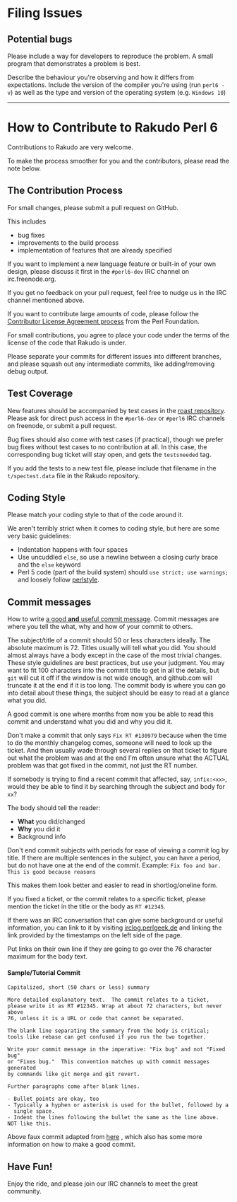 # Filing Issues

## Potential bugs

Please include a way for developers to reproduce the problem. A small program
that demonstrates a problem is best.

Describe the behaviour you're observing and how it differs from expectations.
Include the version of the compiler you're using (run `perl6 -v`) as well as the
type and version of the operating system (e.g. `Windows 10`)

---

# How to Contribute to Rakudo Perl 6

Contributions to Rakudo are very welcome.

To make the process smoother for you and the contributors, please read the note
below.

## The Contribution Process

For small changes, please submit a pull request on GitHub.

This includes

- bug fixes
- improvements to the build process
- implementation of features that are already specified

If you want to implement a new language feature or built-in of your own design,
please discuss it first in the `#perl6-dev` IRC channel on irc.freenode.org.

If you get no feedback on your pull request, feel free to nudge us in the IRC
channel mentioned above.

If you want to contribute large amounts of code, please follow the
[Contributor License Agreement process](https://www.perlfoundation.org/contributor-license-agreement.html)
from the Perl Foundation.

For small contributions, you agree to place your code under the terms of the
license of the code that Rakudo is under.

Please separate your commits for different issues into different branches, and
please squash out any intermediate commits, like adding/removing debug output.

## Test Coverage

New features should be accompanied by test cases in the
[roast repository](https://github.com/perl6/roast/). Please ask for direct push
access in the `#perl6-dev` or `#perl6` IRC channels on freenode, or submit a
pull request.

Bug fixes should also come with test cases (if practical), though we prefer bug
fixes without test cases to no contribution at all. In this case, the
corresponding bug ticket will stay open, and gets the `testsneeded` tag.

If you add the tests to a new test file, please include that filename in the
`t/spectest.data` file in the Rakudo repository.

## Coding Style

Please match your coding style to that of the code around it.

We aren't terribly strict when it comes to coding style, but here are some very
basic guidelines:

- Indentation happens with four spaces
- Use uncuddled `else`, so use a newline between a closing curly brace and the
  `else` keyword
- Perl 5 code (part of the build system) should `use strict; use warnings;` and
  loosely follow [perlstyle](http://perldoc.perl.org/perlstyle.html).

## Commit messages

How to write
[a good **and** useful commit message](https://chris.beams.io/posts/git-commit/).
Commit messages are where you tell the what, why and how of your commit to
others.

The subject/title of a commit should 50 or less characters ideally. The absolute
maximum is 72. Titles usually will tell what you did. You should almost always
have a body except in the case of the most trivial changes. These style
guidelines are best practices, but use your judgment. You may want to fit 100
characters into the commit title to get in all the details, but `git` will cut
it off if the window is not wide enough, and github.com will truncate it at the
end if it is too long. The commit body is where you can go into detail about
these things, the subject should be easy to read at a glance what you did.

A good commit is one where months from now you be able to read this commit and
understand what you did and why you did it.

Don't make a commit that only says `Fix RT #130979` because when the time to do
the monthly changelog comes, someone will need to look up the ticket. And then
usually wade through several replies on that ticket to figure out what the
problem was and at the end I'm often unsure what the ACTUAL problem was that got
fixed in the commit, not just the RT number.

If somebody is trying to find a recent commit that affected, say, `infix:<xx>`,
would they be able to find it by searching through the subject and body for
`xx`?

The body should tell the reader:

- **What** you did/changed
- **Why** you did it
- Background info

Don't end commit subjects with periods for ease of viewing a commit log by
title. If there are multiple sentences in the subject, you can have a period,
but do not have one at the end of the commit. Example:
`Fix foo and bar. This is good because reasons`

This makes them look better and easier to read in shortlog/oneline form.

If you fixed a ticket, or the commit relates to a specific ticket, please
mention the ticket in the title or the body as `RT #12345`.

If there was an IRC conversation that can give some background or useful
information, you can link to it by visiting
[irclog.perlgeek.de](https://irclog.perlgeek.de/perl6/) and linking the link
provided by the timestamps on the left side of the page.

Put links on their own line if they are going to go over the 76 character
maximum for the body text.

#### Sample/Tutorial Commit

```git
Capitalized, short (50 chars or less) summary

More detailed explanatory text.  The commit relates to a ticket,
please write it as RT #12345. Wrap at about 72 characters, but never above
76, unless it is a URL or code that cannot be separated.

The blank line separating the summary from the body is critical;
tools like rebase can get confused if you run the two together.

Write your commit message in the imperative: "Fix bug" and not "Fixed bug"
or "Fixes bug."  This convention matches up with commit messages generated
by commands like git merge and git revert.

Further paragraphs come after blank lines.

- Bullet points are okay, too
- Typically a hyphen or asterisk is used for the bullet, followed by a
  single space.
- Indent the lines following the bullet the same as the line above.
NOT like this.
```

Above faux commit adapted from
[here](http://tbaggery.com/2008/04/19/a-note-about-git-commit-messages.html) ,
which also has some more information on how to make a good commit.

## Have Fun!

Enjoy the ride, and please join our IRC channels to meet the great community.
